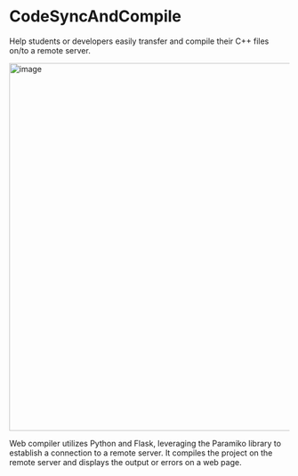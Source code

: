# CodeSyncAndCompile
Help students or developers easily transfer and compile their C++ files on/to a remote server.

<img width="660" alt="image" src="https://github.com/user-attachments/assets/c41e6404-e0e4-4fa0-af89-2adec2ac5327">

Web compiler utilizes Python and Flask, leveraging the Paramiko library to establish a connection to a remote server. 
It compiles the project on the remote server and displays the output or errors on a web page.






